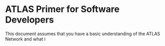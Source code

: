 # ATLAS Primer for Software Developers

This document assumes that you have a basic understanding of the ATLAS Network and what i
